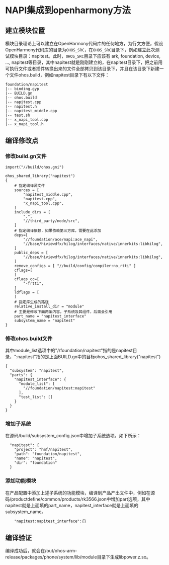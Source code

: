 # NAPI集成到openharmony方法

## 建立模块位置

模块目录理论上可以建立在OpenHarmony代码库的任何地方，为行文方便，假设OpenHarmony代码库的目录为`OHOS_SRC`，在`OHOS_SRC`目录下，例如建立此次测试模块目录：napitest。此时，`OHOS_SRC`目录下应该有 ark, foundation, device, …, napitest等目录，其中napitest就是刚刚建立的，在napitest目录下，把之前用可执行文件或者插件转换出来的文件全部拷贝到该目录下，并且在该目录下新建一个文件ohos.build，例如napitest目录下有以下文件：

    foundation/napitest
    |-- binding.gyp
    |-- BUILD.gn
    |-- ohos.build
    |-- napitest.cpp
    |-- napitest.h
    |-- napitest_middle.cpp
    |-- test.sh
    |-- x_napi_tool.cpp
    |-- x_napi_tool.h

## 编译修改点

### 修改build.gn文件

```
import("//build/ohos.gni")

ohos_shared_library("napitest")
{
    # 指定编译源文件
    sources = [
        "napitest_middle.cpp",
        "napitest.cpp",
        "x_napi_tool.cpp",
    ]
    include_dirs = [
        ".",
        "//third_party/node/src",
    ]
    # 指定编译依赖，如果依赖第三方库，需要在此添加
    deps=[
        "//foundation/ace/napi:ace_napi",
        "//base/hiviewdfx/hilog/interfaces/native/innerkits:libhilog",
    ]
    public_deps = [
        "//base/hiviewdfx/hilog/interfaces/native/innerkits:libhilog",
    ]
    remove_configs = [ "//build/config/compiler:no_rtti" ]
    cflags=[
    ]
    cflags_cc=[
        "-frtti",
    ]
    ldflags = [
    ]
    # 指定库生成的路径
    relative_install_dir = "module"
    # 主要是修改下面两条内容，子系统及其组件，后面会引用
    part_name = "napitest_interface"
    subsystem_name = "napitest"
}
```

### 修改ohos.build文件
其中module_list选项中的"//foundation/napitest"指的是napitest目录，":napitest"指的是上面BUILD.gn中的目标ohos_shared_library("napitest")

```
{
  "subsystem": "napitest",
  "parts": {
    "napitest_interface": {
      "module_list": [
        "//foundation/napitest:napitest"
      ],
      "test_list": []
    }
  }
}
```

### 增加子系统
在源码/build/subsystem_config.json中增加子系统选项，如下所示：

```
  "napitest": {
    "project": "hmf/napitest",
    "path": "foundation/napitest",
    "name": "napitest",
    "dir": "foundation"
  }
```

### 添加功能模块
在产品配置中添加上述子系统的功能模块，编译到产品产出文件中，例如在源码/productdefine/common/products/rk3566.json中增加part选项，其中napitest就是上面填的part_name，napitest_interface就是上面填的subsystem_name。

```
    "napitest:napitest_interface":{}
```

## 编译验证

编译成功后，就会在/out/ohos-arm-release/packages/phone/system/lib/module目录下生成libpower.z.so。